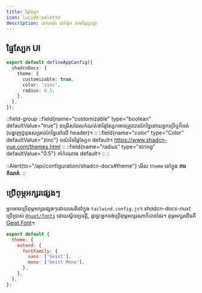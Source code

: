 ```yaml
---
title: ផ្ទៃស្បែក
icon: lucide:palette
description: ដាក់ពណ៌ ដាក់ម៉ូត តាមចិត្តប្រាថ្នា
---
```


## ផ្ទៃស្បែក UI

```ts [app.config.ts]
export default defineAppConfig({
  shadcnDocs: {
    theme: {
      customizable: true,
      color: 'zinc',
      radius: 0.5,
    },
  },
});
```

::field-group
  ::field{name="customizable" type="boolean" defaultValue="true"}
  ជម្រើសដែលកំណត់ថាផ្ទៃស្បែកអាចត្រូវបានកែច្នៃដោយអ្នកប្រើឬក៏អត់ (បង្ហាញប៊ូតុងសម្រាប់កែច្នៃនៅលើ header)។
  ::
  ::field{name="color" type="Color" defaultValue="zinc"}
  ពណ៌នៃផ្ទៃស្បែក default។ https://www.shadcn-vue.com/themes.html
  ::
  ::field{name="radius" type="string" defaultValue="0.5"}
  កាំកំណោង default។
  ::
::

::Alert{to="/api/configuration/shadcn-docs#theme"}
មើល `theme` នៅក្នុង **ការកំណត់**.
::

## ប្រើពុម្ភអក្សរផ្សេងៗ

អ្នកអាចប្រើពុម្ភអក្សរផ្សេងៗដោយសេរីនៅក្នុង `tailwind.config.js`។ _shadcn-docs-nuxt_ ប្រើប្រាស់ [`@nuxt/fonts`](https://fonts.nuxt.com/) ដោយស្វ័យប្រវត្តិ, ដូច្នេះអ្នកចង់ប្រើពុម្ភអក្សរណាក៏បានដែរ។ ពុម្ភអក្សរដើមគឺ [Geist Font](https://vercel.com/font)។

```js [tailwind.config.js]
export default {
  theme: {
    extend: {
      fontFamily: {
        sans: ['Geist'],
        mono: ['Geist Mono'],
      },
    },
  },
};
```
